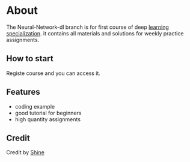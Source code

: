 About
==========

The Neural-Network-dl branch is for first course of deep [learning specialization](https://www.coursera.org/specializations/deep-learning). it contains all materials and solutions for weekly practice assignments.

How to start
--------------------------
Registe course and you can access it.

Features
------------------
- coding example
- good tutorial for beginners
- high quantity assignments 

Credit
-----------
Credit by [Shine](http://github.com/rh01)